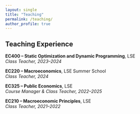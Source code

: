 ```yaml
---
layout: single
title: "Teaching"
permalink: /teaching/
author_profile: true
---
```


## Teaching Experience

**EC400 – Static Optimization and Dynamic Programming**, LSE  
_Class Teacher, 2023–2024_

**EC220 – Macroeconomics**, LSE Summer School  
_Class Teacher, 2024_

**EC325 – Public Economics**, LSE  
_Course Manager & Class Teacher, 2022–2025_

**EC210 – Macroeconomic Principles**, LSE  
_Class Teacher, 2021–2022_